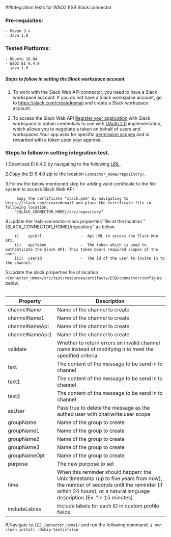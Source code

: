 ﻿##Integration tests for WSO2 ESB Slack connector

### Pre-requisites:

    - Maven 3.x
    - Java 1.8 

### Tested Platforms:

    - Ubuntu 16.04
    - WSO2 EI 6.4.0
    - java 1.8

##### Steps to follow in setting the Slack workspace account.


1. To work with the Slack Web API connector, you need to have a Slack workspace account. If you do not have a Slack workspace account, go to https://slack.com/create#email and create a Slack workspace account.
   
 2. To access the Slack Web API [Register your application](https://api.slack.com/apps) with Slack workspace to obtain credentials to use with [OAuth 2.0](https://api.slack.com/docs/oauth) implementation, which allows you to negotiate a token on behalf of users and workspaces.Your app asks for specific [permission scopes](https://api.slack.com/scopes) and is rewarded with a token upon your approval.
### Steps to follow in setting integration test.

1.Download EI 6.4.0  by navigating to the following [URL](http://wso2.com/products/enterprise-service-bus/#).

2.Copy the EI 6.4.0 zip to the location `Connector_Home/repository/`.

3.Follow the below mentioned step for adding valid certificate to the file system to access Slack Web API

         Copy the certificate "slack.pem" by navigating to https://slack.com/create#email and place the certificate file in following location.
        "{SLACK_CONNECTOR_HOME}/src/repository"
        

4.Update the 'esb-connector-slack.properties' file at the location "{SLACK_CONNECTOR_HOME}/repository" as below

        i)    apiUrl                 -	Api URL to access the Slack Web API.
        ii)   apiToken               -	The token which is used to authenticate the Slack API. This token bears required scopes of the user.
        iii)  userId                 -	The id of the user to invite in to the channel.                                               

5.Update the slack properties file at location `<Connector_Home>/src/test/resources/artifacts/ESB/connector/config` as below.
<br/><br/>

| Property | Description |
| ------------- |-------------|
| channelName | Name of the channel to create|
| channelName1 | Name of the channel to create|
| channelNameApi | Name of the channel to create |
| channelNameApi1| Name of the channel to create |
| validate| Whether to return errors on invalid channel name instead of modifying it to meet the specified criteria |
| text| The content of the message to be send in to channel|
| text1| The content of the message to be send in to channel|
| text2| The content of the message to be send in to channel|
| asUser| Pass true to delete the message as the authed user with chat:write:user scope|
| groupName | Name of the group to create|
| groupName1 | Name of the group to create |
| groupName2| Name of the group to create |
| groupName3| Name of the group to create |
| groupNameOpt| Name of the group to create |
| purpose| The new purpose to set|
| time | When this reminder should happen: the Unix timestamp (up to five years from now), the number of seconds until the reminder (if within 24 hours), or a natural language description (Ex. "in 15 minutes)|
| includeLables| Include labels for each ID in custom profile fields|


6.Navigate to `{EI_Connector_Home}/` and run the following command.
             `$ mvn clean install -Dskip-tests=false`
